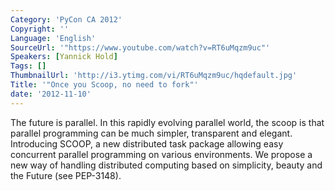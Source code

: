 ```yaml
---
Category: 'PyCon CA 2012'
Copyright: ''
Language: 'English'
SourceUrl: '"https://www.youtube.com/watch?v=RT6uMqzm9uc"'
Speakers: [Yannick Hold]
Tags: []
ThumbnailUrl: 'http://i3.ytimg.com/vi/RT6uMqzm9uc/hqdefault.jpg'
Title: '"Once you Scoop, no need to fork"'
date: '2012-11-10'
---
```

The future is parallel. In this rapidly evolving parallel world, the scoop is
that parallel programming can be much simpler, transparent and elegant.
Introducing SCOOP, a new distributed task package allowing easy concurrent
parallel programming on various environments. We propose a new way of handling
distributed computing based on simplicity, beauty and the Future (see
PEP-3148).

